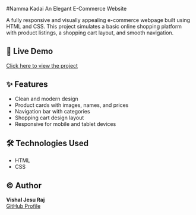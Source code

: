 #Namma Kadai
An Elegant E-Commerce Website

A fully responsive and visually appealing e-commerce webpage built using HTML and CSS. This project simulates a basic online shopping platform with product listings, a shopping cart layout, and smooth navigation.

## 🔗 Live Demo  
[Click here to view the project](https://vishaljesuraj.github.io/Namma-Kadai/)

## ✨ Features  
- Clean and modern design  
- Product cards with images, names, and prices  
- Navigation bar with categories  
- Shopping cart design layout  
- Responsive for mobile and tablet devices  

## 🛠️ Technologies Used  
- HTML  
- CSS  

## ©️ Author  
**Vishal Jesu Raj**  
[GitHub Profile](https://github.com/vishaljesuraj)
